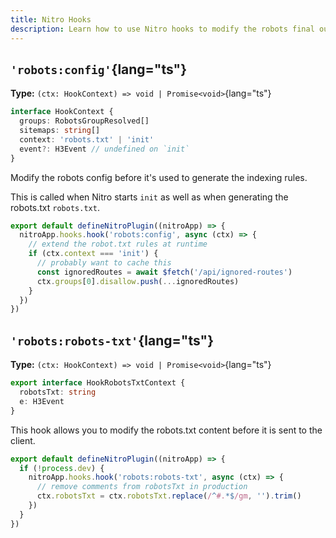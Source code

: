 ```yaml
---
title: Nitro Hooks
description: Learn how to use Nitro hooks to modify the robots final output.
---
```


## `'robots:config'`{lang="ts"}

**Type:** `(ctx: HookContext) => void | Promise<void>`{lang="ts"}

```ts
interface HookContext {
  groups: RobotsGroupResolved[]
  sitemaps: string[]
  context: 'robots.txt' | 'init'
  event?: H3Event // undefined on `init`
}
```

Modify the robots config before it's used to generate the indexing rules.

This is called when Nitro starts `init` as well as when generating the robots.txt `robots.txt`.

```ts [server/plugins/robots-ignore-routes.ts]
export default defineNitroPlugin((nitroApp) => {
  nitroApp.hooks.hook('robots:config', async (ctx) => {
    // extend the robot.txt rules at runtime
    if (ctx.context === 'init') {
      // probably want to cache this
      const ignoredRoutes = await $fetch('/api/ignored-routes')
      ctx.groups[0].disallow.push(...ignoredRoutes)
    }
  })
})
```

## `'robots:robots-txt'`{lang="ts"}

**Type:** `(ctx: HookContext) => void | Promise<void>`{lang="ts"}

```ts
export interface HookRobotsTxtContext {
  robotsTxt: string
  e: H3Event
}
```

This hook allows you to modify the robots.txt content before it is sent to the client.

```ts [server/plugins/robots-remove-comments.ts]
export default defineNitroPlugin((nitroApp) => {
  if (!process.dev) {
    nitroApp.hooks.hook('robots:robots-txt', async (ctx) => {
      // remove comments from robotsTxt in production
      ctx.robotsTxt = ctx.robotsTxt.replace(/^#.*$/gm, '').trim()
    })
  }
})
```
